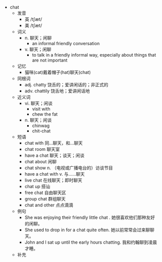 - chat
  - 发音
    - 英 /tʃæt/
    - 美 /tʃæt/
  - 词义
    - n. 聊天；闲聊
      - an informal friendly conversation
    - v. 聊天；闲聊
      - to talk in a friendly informal way, especially about things that are not important
  - 记忆
    - 猫咪(cat)戴着帽子(hat)聊天(chat)
  - 同根词
    - adj. chatty 饶舌的；爱讲闲话的；非正式的
    - adv. chattily 饶舌地；爱讲闲话地
  - 近义词
    - vi. 聊天；闲谈
      - visit with
      - chew the fat
    - n. 聊天；闲谈
      - chinwag
      - chit-chat
  - 短语
    - chat with 同…聊天，和…聊天
    - chat room 聊天室
    - have a chat 聊天；谈天；闲谈
    - chat about 闲聊
    - chat show n. （电视或广播电台的）访谈节目
    - have a chat with v. 与……聊天
    - live chat 在线聊天；即时聊天
    - chat up 搭讪
    - free chat 自由聊天区
    - group chat 群组聊天
    - chat and other 点点滴滴
  - 例句
    - She was enjoying their friendly little chat . 她很喜欢他们那种友好的闲聊。
    - She used to drop in for a chat quite often. 她以前常常会过来聊聊天。
    - John and I sat up until the early hours chatting. 我和约翰聊到凌晨才睡。
  - 补充